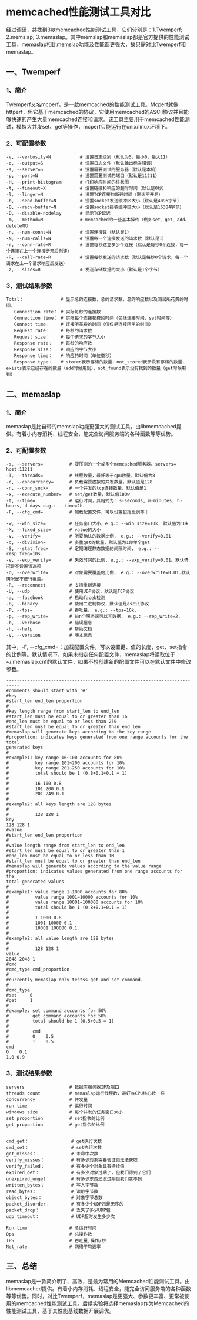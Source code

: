 # memcached性能测试工具对比

经过调研，共找到3款memcached性能测试工具，它们分别是：1.Twemperf; 2.memslap; 3.memaslap。其中memslap和memaslap都是官方提供的性能测试工具，memaslap相比memslap功能及性能都更强大，故只需对比Twemperf和memaslap。

## 一、Twemperf

### 1、简介

Twemperf又名mcperf，是一款memcached的性能测试工具。Mcperf就像httperf，但它基于memcached的协议，它使用memcached的ASCII协议并且能够快速的产生大量memcached连接和请求。该工具主要用于memcached性能测试，模拟大并发set、get等操作，mcperf只能运行在unix/linux环境下。

### 2、可配置参数

```shell
-v, --verbosity=N			# 设置日志级别（默认为5，最小0，最大11）
-o, --output=S              # 设置日志文件（默认输出标准错误）
-s, --server=S              # 设置需要测试的服务器（默认是本机）
-p, --port=N          		# 设置需要测试的端口（默认是11211）
-H, --print-histogram       # 打印响应时间的柱状图
-t, --timeout=X       		# 设置链接和响应的超时时间（默认是0秒）
-l, --linger=N              # 设置TCP连接的断开时间（默认不开启）
-b, --send-buffer=N   		# 设置socket发送缓冲区大小（默认是4096字节）
-B, --recv-buffer=N        	# 设置socket接收缓冲区大小（默认是16384字节）
-D, --disable-nodelay       # 显示TCP延迟
-m, --method=M     			# memcached的一些基本操作（例如set、get、add、delete等）
-n, --num-conns=N   		# 设置连接数（默认是1）
-N, --num-calls=N    		# 设置每一个连接发送的请求数（默认是1）
-r, --conn-rate=R     		# 设置每秒建立多少个连接（默认是每秒0个连接，每一个连接在上一个连接断开后创建）
-R, --call-rate=R 			# 设置每秒发送的请求数（默认是每秒0个请求，每一个请求在上一个请求响应后发送）
-z, --sizes=R        		# 发送存储数据的大小（默认是1个字节）
```

### 3、测试结果参数

```shell
Total：				# 显示总的连接数，总的请求数，总的响应数以及测试所花费的时间。
   Connection rate：	# 实际每秒的连接数
   Connection time：	# 实际每个连接花费的时间（包括连接时间，set时间等）
   Connect time：	# 连接所花费的时间（仅仅是连接所用的时间）
   Request rate：	# 每秒的请求数
   Request size：	# 每个请求的字节大小
   Response rate：	# 每秒的响应数
   Response size：	# 响应的字节大小
   Response time：	# 响应的时间（单位毫秒）
   Response type：	# stored表示存储的数量，not_stored表示没有存储的数量，exists表示已经存在的数量（add时候用到），not_found表示没有找到的数量（get时候用到）
```



## 二、memaslap

### 1、简介

memaslap是比自带的memslap功能更强大的测试工具。由libmemcached提供。有着小内存消耗、线程安全，能完全访问服务端的各种函数等等优势。

### 2、可配置参数

```shell
-s, --servers= 			# 要压测的一个或多个memcached服务器。servers= host:11211
-T, --threads= 			# 线程数量，最好等于cpu数量。默认值为8
-c, --concurrency= 		# 负载需要虚拟的并发数量，默认值是128
-n, --conn_sock= 		# 一个并发的tcp连接数量，默认值是1
-x, --execute_number= 	# set/get数量，默认值100w
-t, --time= 			# 运行时间，其格式为: s-seconds, m-minutes, h-hours, d-days e.g.: --time=2h.
-F, --cfg_cmd= 			# 加载配置文件，可以设置包括比例等；
	
-w, --win_size= 		# 任务窗口大小，e.g.: --win_size=10k. 默认值为10k
-X, --fixed_size= 		# value的大小
-v, --verify= 			# 所要确认的数据比例， e.g.: --verify=0.01
-d, --division= 		# 多重get的数量，默认值为1即单个get
-S, --stat_freq= 		# 定期清理静态数据的间隔时间， e.g.: --resp_freq=10s.
-e, --exp_verify= 		# 失效时间的比例, e.g.: --exp_verify=0.01。默认情况是不设置该选项
-o, --overwrite= 		# 对象需要覆盖的比例， e.g.: --overwrite=0.01.默认情况是不进行覆盖。
-R, --reconnect 		# 支持重新连接
-U, --udp 				# 使用UDP协议，默认是TCP协议
-a, --facebook 			# 启动faceb检测
-B, --binary 			# 使用二进制协议，默认值是ascii协议
-P, --tps= 				# 吞吐量， e.g.: --tps=10k.
-p, --rep_write= 		# 前n个服务端可以写数据， e.g.: --rep_write=2.
-b, --verbose 			# 错误信息
-h, --help 				# 帮助文档
-V, --version 			# 版本信息
```

其中，-F, --cfg_cmd=：加载配置文件，可以设置键、值的长度，get、set指令的比例等。默认情况下，如果未指定任何配置文件，memaslap将读取位于~/.memaslap.cnf的默认文件，如果不想创建新的配置文件可以在默认文件中修改参数。

```shell
---------------------------------------------------------------------------
#comments should start with '#'
#key
#start_len end_len proportion
#
#key length range from start_len to end_len
#start_len must be equal to or greater than 16
#end_len must be equal to or less than 250
#start_len must be equal to or greater than end_len
#memaslap will generate keys according to the key range
#proportion: indicates keys generated from one range accounts for the total
generated keys
#
#example1: key range 16~100 accounts for 80%
#          key range 101~200 accounts for 10%
#          key range 201~250 accounts for 10%
#          total should be 1 (0.8+0.1+0.1 = 1)
#
#          16 100 0.8
#          101 200 0.1
#          201 249 0.1
#
#example2: all keys length are 128 bytes
#
#          128 128 1
key
128 128 1
#value
#start_len end_len proportion
#
#value length range from start_len to end_len
#start_len must be equal to or greater than 1
#end_len must be equal to or less than 1M
#start_len must be equal to or greater than end_len
#memaslap will generate values according to the value range
#proportion: indicates values generated from one range accounts for the
total generated values
#
#example1: value range 1~1000 accounts for 80%
#          value range 1001~10000 accounts for 10%
#          value range 10001~100000 accounts for 10%
#          total should be 1 (0.8+0.1+0.1 = 1)
#
#          1 1000 0.8
#          1001 10000 0.1
#          10001 100000 0.1
#
#example2: all value length are 128 bytes
#
#          128 128 1
value
2048 2048 1
#cmd
#cmd_type cmd_proportion
#
#currently memaslap only testss get and set command.
#
#cmd_type
#set     0
#get     1
#
#example: set command accounts for 50%
#         get command accounts for 50%
#         total should be 1 (0.5+0.5 = 1)
#
#         cmd
#         0    0.5
#         1    0.5
cmd
0    0.1
1.0 0.9
```

### 3、测试结果参数

```shell
servers 				# 数据库服务器IP及端口
threads count			# memaslap运行线程数，最好与CPU核心数一样
concurrency				# 并发量
run time				# 运行时间
windows size			# 每个并发的任务窗口大小
set proportion			# set指令的比例
get proportion			# get指令的比例


cmd_get： 				# get执行次数
cmd_set：  				# set执行次数
get_misses： 			# 未命中次数
verify_misses：  		# 有多少对象需要验证但无法获取
verify_failed： 			# 有多少个对象具有持续值
expired_get：  			# 有多少对象过期了，但我们得到了它们
unexpired_unget： 		# 有多少东西还没过期但我们拿不到 
written_bytes：  		# 写入字节数
read_bytes：  			# 读取字节数
object_bytes：  			# 对象字节总数 
packet_disorder：  		# 有多少个UDP包是无序的 
packet_drop：  			# 丢失了多少UDP包
udp_timeout：  			# UDP超时发生多少次

Run time				# 总运行时间
Ops						# 总操作数
TPS						# 吞吐量,操作/秒
Net_rate				# 网络平均速率
```

## 三、总结

memaslap是一款简介明了、高效，是最为常用的Memcached性能测试工具。由libmemcached提供。有着小内存消耗、线程安全，能完全访问服务端的各种函数等等优势。同时，对比Twemperf，memaslap是更强大、参数更丰富、更常被使用的memcached性能测试工具。后续实验将选择memaslap作为Memcached的性能测试工具，基于其性能基线数据开展调优。